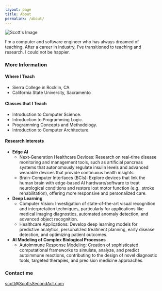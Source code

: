 ```yaml
---
layout: page
title: About
permalink: /about/
---
```

![Scott's Image](https://avatars.githubusercontent.com/u/89648717?v=4)  

I'm a computer and software engineer who has always dreamed of teaching.  After a career in industry, I've transitioned to teaching and research.  I could not be happier.

### More Information

#### Where I Teach

* Sierra College in Rocklin, CA
* California State University, Sacramento

#### Classes that I Teach

* Introduction to Computer Science.
* Introduction to Programming Logic.
* Programming Concepts and Methodology.
* Introduction to Computer Architecture.

#### Research Interests

* **Edge AI**
  * Next-Generation Healthcare Devices: Research on real-time disease monitoring and management tools, such as artificial pancreas systems that autonomously regulate insulin levels and advanced wearable devices that provide continuous health insights.
  * Brain-Computer Interfaces (BCIs): Explore devices that link the human brain with edge-based AI hardware/software to treat neurological conditions and restore lost motor function (e.g., stroke rehabilitation), offering more responsive and personalized care.
* **Deep Learning**
  * Computer Vision: Investigation of state-of-the-art visual recognition and interpretation techniques, particularly for applications like medical imaging diagnostics, automated anomaly detection, and advanced object recognition.
  * Healthcare Applications: Develop deep learning models for predictive analytics, personalized treatment planning, early disease detection, and optimizing patient outcomes.
* **AI Modeling of Complex Biological Processes**
  * Autoimmune Response Modeling: Creation of sophisticated computational frameworks to simulate, analyze, and predict autoimmune reactions, contributing to the design of novel diagnostic tools, targeted therapies, and precision medicine approaches.

### Contact me

[scott@ScottsSecondAct.com](mailto:scott@ScottsSecondAct.com)